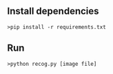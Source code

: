 ## Install dependencies
```
>pip install -r requirements.txt
```

## Run
```
>python recog.py [image file]
```